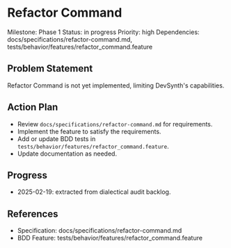 # Refactor Command
Milestone: Phase 1
Status: in progress
Priority: high
Dependencies: docs/specifications/refactor-command.md, tests/behavior/features/refactor_command.feature

## Problem Statement
Refactor Command is not yet implemented, limiting DevSynth's capabilities.


## Action Plan
- Review `docs/specifications/refactor-command.md` for requirements.
- Implement the feature to satisfy the requirements.
- Add or update BDD tests in `tests/behavior/features/refactor_command.feature`.
- Update documentation as needed.

## Progress
- 2025-02-19: extracted from dialectical audit backlog.

## References
- Specification: docs/specifications/refactor-command.md
- BDD Feature: tests/behavior/features/refactor_command.feature
